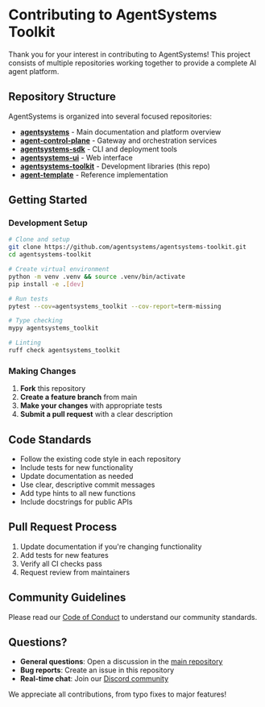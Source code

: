 # Contributing to AgentSystems Toolkit

Thank you for your interest in contributing to AgentSystems! This project consists of multiple repositories working together to provide a complete AI agent platform.

## Repository Structure

AgentSystems is organized into several focused repositories:

- **[agentsystems](https://github.com/agentsystems/agentsystems)** - Main documentation and platform overview
- **[agent-control-plane](https://github.com/agentsystems/agent-control-plane)** - Gateway and orchestration services
- **[agentsystems-sdk](https://github.com/agentsystems/agentsystems-sdk)** - CLI and deployment tools
- **[agentsystems-ui](https://github.com/agentsystems/agentsystems-ui)** - Web interface
- **[agentsystems-toolkit](https://github.com/agentsystems/agentsystems-toolkit)** - Development libraries (this repo)
- **[agent-template](https://github.com/agentsystems/agent-template)** - Reference implementation

## Getting Started

### Development Setup
```bash
# Clone and setup
git clone https://github.com/agentsystems/agentsystems-toolkit.git
cd agentsystems-toolkit

# Create virtual environment
python -m venv .venv && source .venv/bin/activate
pip install -e .[dev]

# Run tests
pytest --cov=agentsystems_toolkit --cov-report=term-missing

# Type checking
mypy agentsystems_toolkit

# Linting
ruff check agentsystems_toolkit
```

### Making Changes
1. **Fork** this repository
2. **Create a feature branch** from main
3. **Make your changes** with appropriate tests
4. **Submit a pull request** with a clear description

## Code Standards

- Follow the existing code style in each repository
- Include tests for new functionality
- Update documentation as needed
- Use clear, descriptive commit messages
- Add type hints to all new functions
- Include docstrings for public APIs

## Pull Request Process

1. Update documentation if you're changing functionality
2. Add tests for new features
3. Verify all CI checks pass
4. Request review from maintainers

## Community Guidelines

Please read our [Code of Conduct](CODE_OF_CONDUCT.md) to understand our community standards.

## Questions?

- **General questions**: Open a discussion in the [main repository](https://github.com/agentsystems/agentsystems)
- **Bug reports**: Create an issue in this repository
- **Real-time chat**: Join our [Discord community](https://discord.gg/gkfwXsBb)

We appreciate all contributions, from typo fixes to major features!
